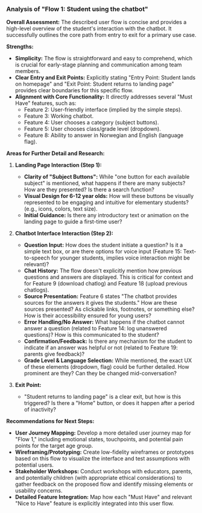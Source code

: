 ### Analysis of "Flow 1: Student using the chatbot"

**Overall Assessment:**
The described user flow is concise and provides a high-level overview of the student's interaction with the chatbot. It successfully outlines the core path from entry to exit for a primary use case.

**Strengths:**

*   **Simplicity:** The flow is straightforward and easy to comprehend, which is crucial for early-stage planning and communication among team members.
*   **Clear Entry and Exit Points:** Explicitly stating "Entry Point: Student lands on homepage" and "Exit Point: Student returns to landing page" provides clear boundaries for this specific flow.
*   **Alignment with Core Functionality:** It directly addresses several "Must Have" features, such as:
    *   Feature 2: User-friendly interface (implied by the simple steps).
    *   Feature 3: Working chatbot.
    *   Feature 4: User chooses a category (subject buttons).
    *   Feature 5: User chooses class/grade level (dropdown).
    *   Feature 8: Ability to answer in Norwegian and English (language flag).

**Areas for Further Detail and Research:**

1.  **Landing Page Interaction (Step 1):**
    *   **Clarity of "Subject Buttons":** While "one button for each available subject" is mentioned, what happens if there are many subjects? How are they presented? Is there a search function?
    *   **Visual Design for 6-12 year olds:** How will these buttons be visually represented to be engaging and intuitive for elementary students? (e.g., icons, colors, text size).
    *   **Initial Guidance:** Is there any introductory text or animation on the landing page to guide a first-time user?

2.  **Chatbot Interface Interaction (Step 2):**
    *   **Question Input:** How does the student initiate a question? Is it a simple text box, or are there options for voice input (Feature 15: Text-to-speech for younger students, implies voice interaction might be relevant)?
    *   **Chat History:** The flow doesn't explicitly mention how previous questions and answers are displayed. This is critical for context and for Feature 9 (download chatlog) and Feature 18 (upload previous chatlogs).
    *   **Source Presentation:** Feature 6 states "The chatbot provides sources for the answers it gives the students." How are these sources presented? As clickable links, footnotes, or something else? How is their accessibility ensured for young users?
    *   **Error Handling/No Answer:** What happens if the chatbot cannot answer a question (related to Feature 14: log unanswered questions)? How is this communicated to the student?
    *   **Confirmation/Feedback:** Is there any mechanism for the student to indicate if an answer was helpful or not (related to Feature 19: parents give feedback)?
    *   **Grade Level & Language Selection:** While mentioned, the exact UX of these elements (dropdown, flag) could be further detailed. How prominent are they? Can they be changed mid-conversation?

3.  **Exit Point:**
    *   "Student returns to landing page" is a clear exit, but how is this triggered? Is there a "Home" button, or does it happen after a period of inactivity?

**Recommendations for Next Steps:**

*   **User Journey Mapping:** Develop a more detailed user journey map for "Flow 1," including emotional states, touchpoints, and potential pain points for the target age group.
*   **Wireframing/Prototyping:** Create low-fidelity wireframes or prototypes based on this flow to visualize the interface and test assumptions with potential users.
*   **Stakeholder Workshops:** Conduct workshops with educators, parents, and potentially children (with appropriate ethical considerations) to gather feedback on the proposed flow and identify missing elements or usability concerns.
*   **Detailed Feature Integration:** Map how each "Must Have" and relevant "Nice to Have" feature is explicitly integrated into this user flow.